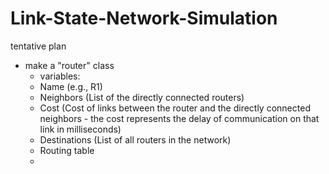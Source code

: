 # Link-State-Network-Simulation

tentative plan
* make a "router" class
  *  variables:
   *  Name (e.g., R1)
   *  Neighbors (List of the directly connected routers)
   *  Cost (Cost of links between the router and the directly connected neighbors - the cost represents the delay of communication on that link in milliseconds)
   *  Destinations (List of all routers in the network)
   *  Routing table
   * 
